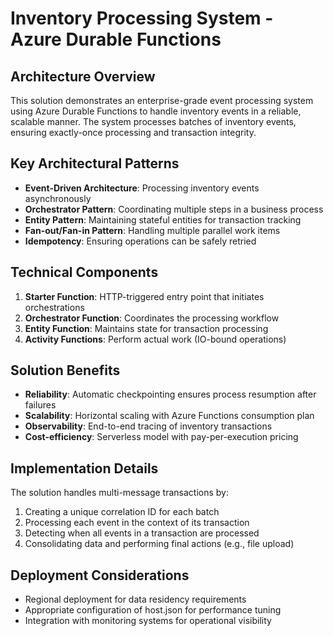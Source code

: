 # Inventory Processing System - Azure Durable Functions

## Architecture Overview

This solution demonstrates an enterprise-grade event processing system using Azure Durable Functions to handle inventory events in a reliable, scalable manner. The system processes batches of inventory events, ensuring exactly-once processing and transaction integrity.

## Key Architectural Patterns

- **Event-Driven Architecture**: Processing inventory events asynchronously
- **Orchestrator Pattern**: Coordinating multiple steps in a business process
- **Entity Pattern**: Maintaining stateful entities for transaction tracking
- **Fan-out/Fan-in Pattern**: Handling multiple parallel work items
- **Idempotency**: Ensuring operations can be safely retried

## Technical Components

1. **Starter Function**: HTTP-triggered entry point that initiates orchestrations
2. **Orchestrator Function**: Coordinates the processing workflow
3. **Entity Function**: Maintains state for transaction processing
4. **Activity Functions**: Perform actual work (IO-bound operations)

## Solution Benefits

- **Reliability**: Automatic checkpointing ensures process resumption after failures
- **Scalability**: Horizontal scaling with Azure Functions consumption plan
- **Observability**: End-to-end tracing of inventory transactions
- **Cost-efficiency**: Serverless model with pay-per-execution pricing

## Implementation Details

The solution handles multi-message transactions by:
1. Creating a unique correlation ID for each batch
2. Processing each event in the context of its transaction
3. Detecting when all events in a transaction are processed
4. Consolidating data and performing final actions (e.g., file upload)

## Deployment Considerations

- Regional deployment for data residency requirements
- Appropriate configuration of host.json for performance tuning
- Integration with monitoring systems for operational visibility